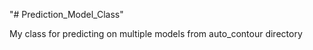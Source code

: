 "# Prediction_Model_Class" 

My class for predicting on multiple models from auto_contour directory
